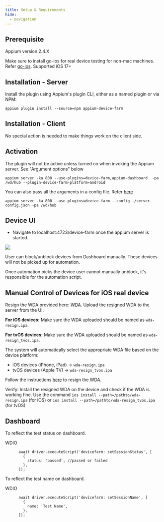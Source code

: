 ```yaml
---
title: Setup & Requirements
hide:
  - navigation
---
```

## Prerequisite

Appium version 2.4.X

Make sure to install go-ios for real device testing for non-mac machines. Refer [go-ios](https://github.com/danielpaulus/go-ios). Supported iOS 17+

## Installation - Server

Install the plugin using Appium's plugin CLI, either as a named plugin or via NPM:

```
appium plugin install --source=npm appium-device-farm
```

## Installation - Client

No special action is needed to make things work on the client side.

## Activation

The plugin will not be active unless turned on when invoking the Appium server. See "Argument options" below

```
appium server -ka 800 --use-plugins=device-farm,appium-dashboard  -pa /wd/hub --plugin-device-farm-platform=android
```

You can also pass all the arguments in a config file. Refer [here](https://github.com/AppiumTestDistribution/appium-device-farm/blob/main/server-config.json)
```
appium server -ka 800 --use-plugins=device-farm --config ./server-config.json -pa /wd/hub
```

## Device UI

- Navigate to localhost:4723/device-farm once the appium server is started.

<img src="https://github.com/AppiumTestDistribution/appium-device-farm/blob/main/docs/assets/images/demo.gif?raw=true">

User can block/unblock devices from Dashboard manually. These devices will not be picked up for automation.

Once automation picks the device user cannot manually unblock, it's responsible for the automation script.

## Manual Control of Devices for iOS real device
Resign the WDA provided here: [WDA](). Upload the resigned WDA to the server from the UI. 

**For iOS devices:** Make sure the WDA uploaded should be named as `wda-resign.ipa`.

**For tvOS devices:** Make sure the WDA uploaded should be named as `wda-resign_tvos.ipa`.

The system will automatically select the appropriate WDA file based on the device platform:
- iOS devices (iPhone, iPad) → `wda-resign.ipa`
- tvOS devices (Apple TV) → `wda-resign_tvos.ipa`

Follow the instructions [here](https://github.com/DanTheMan827/ios-app-signer) to resign the WDA.

Verify: Install the resigned WDA on the device and check if the WDA is working fine. Use the command 
`ios install --path=/pathto/wda-resign.ipa` (for iOS) or `ios install --path=/pathto/wda-resign_tvos.ipa` (for tvOS)
## Dashboard

To reflect the test status on dashboard. 

WDIO
```
      await driver.executeScript('devicefarm: setSessionStatus', [
        {
          status: 'passed', //passed or failed
        },
      ]);
```


To reflect the test name on dashboard.

WDIO 
```
      await driver.executeScript('devicefarm: setSessionName', [
        {
          name: 'Test Name',
        },
      ]);
```
